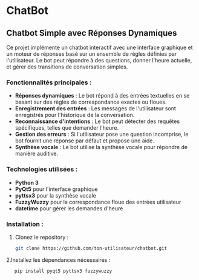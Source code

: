 # ChatBot

## Chatbot Simple avec Réponses Dynamiques

Ce projet implémente un chatbot interactif avec une interface graphique et un moteur de réponses basé sur un ensemble de règles définies par l'utilisateur. Le bot peut répondre à des questions, donner l'heure actuelle, et gérer des transitions de conversation simples.

### Fonctionnalités principales :

- **Réponses dynamiques** : Le bot répond à des entrées textuelles en se basant sur des règles de correspondance exactes ou floues.
- **Enregistrement des entrées** : Les messages de l'utilisateur sont enregistrés pour l'historique de la conversation.
- **Reconnaissance d'intentions** : Le bot peut détecter des requêtes spécifiques, telles que demander l'heure.
- **Gestion des erreurs** : Si l'utilisateur pose une question incomprise, le bot fournit une réponse par défaut et propose une aide.
- **Synthèse vocale** : Le bot utilise la synthèse vocale pour répondre de manière auditive.

### Technologies utilisées :

- **Python 3**
- **PyQt5** pour l'interface graphique
- **pyttsx3** pour la synthèse vocale
- **FuzzyWuzzy** pour la correspondance floue des entrées utilisateur
- **datetime** pour gérer les demandes d'heure

### Installation :

1. Clonez le repository :
   ```bash
   git clone https://github.com/ton-utilisateur/chatbot.git

2.Installez les dépendances nécessaires : 
```bash
   pip install pyqt5 pyttsx3 fuzzywuzzy
  
